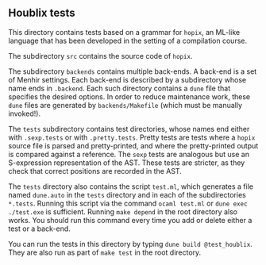 ## Houblix tests

This directory contains tests based on a grammar for `hopix`, an ML-like
language that has been developed in the setting of a compilation course.

The subdirectory `src` contains the source code of `hopix`.

The subdirectory `backends` contains multiple back-ends. A back-end is a set
of Menhir settings. Each back-end is described by a subdirectory whose name
ends in `.backend`. Each such directory contains a `dune` file that specifies
the desired options. In order to reduce maintenance work, these `dune` files
are generated by `backends/Makefile` (which must be manually invoked!).

The `tests` subdirectory contains test directories, whose names end either
with `.sexp.tests` or with `.pretty.tests`. Pretty tests are tests where a
`hopix` source file is parsed and pretty-printed, and where the pretty-printed
output is compared against a reference. The `sexp` tests are analogous but use
an S-expression representation of the AST. These tests are stricter, as they
check that correct positions are recorded in the AST.

The `tests` directory also contains the script `test.ml`, which generates a
file named `dune.auto` in the `tests` directory and in each of the
subdirectories `*.tests`. Running this script via the command `ocaml test.ml`
or `dune exec ./test.exe` is sufficient. Running `make depend` in the root
directory also works. You should run this command every time you add or delete
either a test or a back-end.

You can run the tests in this directory by typing `dune build @test_houblix`.
They are also run as part of `make test` in the root directory.
